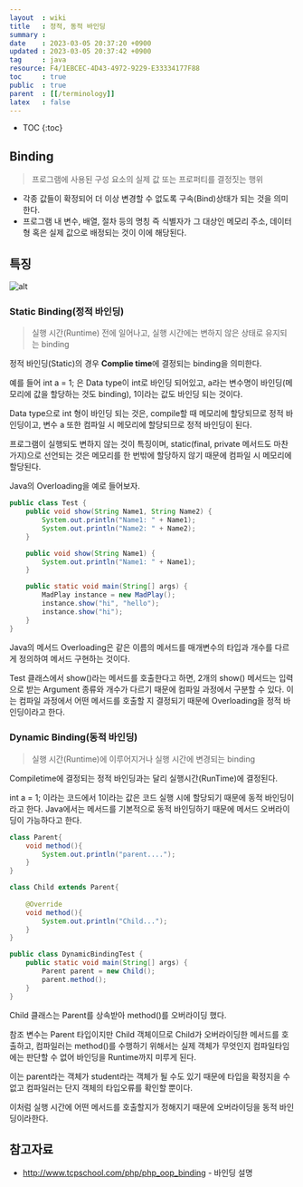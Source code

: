 ```yaml
---
layout  : wiki
title   : 정적, 동적 바인딩 
summary : 
date    : 2023-03-05 20:37:20 +0900
updated : 2023-03-05 20:37:42 +0900
tag     : java
resource: F4/1EBCEC-4D43-4972-9229-E33334177F88
toc     : true
public  : true
parent  : [[/terminology]]
latex   : false
---
```

* TOC
{:toc}

## Binding

> 프로그램에 사용된 구성 요소의 실제 값 또는 프로퍼티를 결정짓는 행위

- 각종 값들이 확정되어 더 이상 변경할 수 없도록 구속(Bind)상태가 되는 것을 의미한다.
- 프로그램 내 변수, 배열, 절차 등의 명칭 즉 식별자가 그 대상인 메모리 주소, 데이터형 혹은 실제 값으로 배정되는 것이 이에 해당된다.

## 특징  

![alt](https://img1.daumcdn.net/thumb/R1280x0/?scode=mtistory2&fname=https%3A%2F%2Fblog.kakaocdn.net%2Fdn%2FGaqpy%2FbtrI1h6Hfc2%2FgvmDErWIIWKYfGZXimVHi1%2Fimg.png)

### Static Binding(정적 바인딩)

> 실행 시간(Runtime) 전에 일어나고, 실행 시간에는 변하지 않은 상태로 유지되는 binding

정적 바인딩(Static)의 경우 **Complie time**에 결정되는 binding을 의미한다.

예를 들어 int a = 1; 은 Data type이 int로 바인딩 되어있고, a라는 변수명이 바인딩(메모리에 값을 할당하는 것도 binding), 1이라는 값도 바인딩 되는 것이다.

Data type으로 int 형이 바인딩 되는 것은, compile할 때 메모리에 할당되므로 정적 바인딩이고, 변수 a 또한 컴파일 시 메모리에 할당되므로 정적 바인딩이 된다.

프로그램이 실행되도 변하지 않는 것이 특징이며, static(final, private 메서드도 마찬가지)으로 선언되는 것은 메모리를 한 번밖에 
할당하지 않기 때문에 컴파일 시 메모리에 할당된다.  

Java의 Overloading을 예로 들어보자.

```java
public class Test {
    public void show(String Name1, String Name2) {
        System.out.println("Name1: " + Name1);
        System.out.println("Name2: " + Name2);
    }

    public void show(String Name1) {
        System.out.println("Name1: " + Name1);
    }

    public static void main(String[] args) {
        MadPlay instance = new MadPlay();
        instance.show("hi", "hello");
        instance.show("hi");
    }
}
```

Java의 메서드 Overloading은 같은 이름의 메서드를 매개변수의 타입과 개수를 다르게 정의하여 메서드 구현하는 것이다.

Test 클래스에서 show()라는 메서드를 호출한다고 하면, 2개의 show() 메서드는 입력으로 받는 Argument 종류와 개수가 다르기 때문에 컴파일 과정에서 구분할 수 
있다. 이는 컴파일 과정에서 어떤 메서드를 호출할 지 결정되기 때문에 Overloading을 정적 바인딩이라고 한다.

### Dynamic Binding(동적 바인딩)

> 실행 시간(Runtime)에 이루어지거나 실행 시간에 변경되는 binding

Compiletime에 결정되는 정적 바인딩과는 달리 실행시간(RunTime)에 결정된다.

int a = 1; 이라는 코드에서 1이라는 값은 코드 실행 시에 할당되기 때문에 동적 바인딩이라고 한다.
Java에서는 메서드를 기본적으로 동적 바인딩하기 때문에 메서드 오버라이딩이 가능하다고 한다.

```java
class Parent{
	void method(){
        System.out.println("parent...."); 
    }
}

class Child extends Parent{
    
    @Override
    void method(){
        System.out.println("Child...");
    }
}

public class DynamicBindingTest {
    public static void main(String[] args) { 
        Parent parent = new Child();
        parent.method(); 
    }
}
```

Child 클래스는 Parent를 상속받아 method()를 오버라이딩 했다. 

참조 변수는 Parent 타입이지만 Child 객체이므로 Child가 오버라이딩한 메서드를 호출하고,
컴파일러는 method()를 수행하기 위해서는 실제 객체가 무엇인지 컴파일타임에는 판단할 수 없어 바인딩을 Runtime까지 미루게 된다.

이는 parent라는 객체가 student라는 객체가 될 수도 있기 때문에 타입을 확정지을 수 없고 컴파일러는 단지 객체의 타입오류를 확인할 뿐이다.

이처럼 실행 시간에 어떤 메서드를 호출할지가 정해지기 때문에 오버라이딩을 동적 바인딩이라한다.

## 참고자료
- http://www.tcpschool.com/php/php_oop_binding - 바인딩 설명
